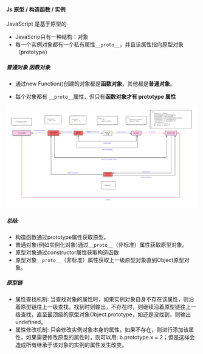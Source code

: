 #### Js 原型 / 构造函数 / 实例

JavaScript 是基于原型的


* JavaScrip只有一种结构：对象
* 每一个实例对象都有一个私有属性```__proto__```，并且该属性指向原型对象（prototype）

##### 普通对象 函数对象

* 通过new Function()创建的对象都是**函数对象**，其他都是**普通对象**。

* 每个对象都有 ```__proto__```属性，但只有**函数对象才有 prototype 属性**


![image](https://github.com/caihaihong/caihaihong.github.io/blob/master/imgs/js/1.jpg?raw=true)

##### 总结:
* 构造函数通过prototype属性获取原型。
* 普通对象(例如实例化对象)通过```__proto__```（非标准）属性获取原型对象。
* 原型对象通过constructor属性获取构造函数
* 原型对象```__proto__```（非标准）属性获取上一级原型对象直到Object原型对象。

##### 原型链
* 属性查找机制: 当查找对象的属性时，如果实例对象自身不存在该属性，则沿着原型链往上一级查找，找到时则输出，不存在时，则继续沿着原型链往上一级查找，直至最顶级的原型对象Object.prototype，如还是没找到，则输出undefined。
* 属性修改机制: 只会修改实例对象本身的属性，如果不存在，则进行添加该属性，如果需要修改原型的属性时，则可以用: b.prototype.x = 2；但是这样会造成所有继承于该对象的实例的属性发生改变。

